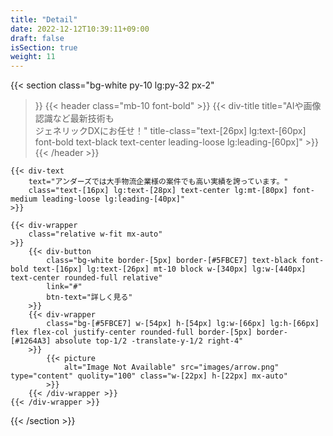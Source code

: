 ```yaml
---
title: "Detail"
date: 2022-12-12T10:39:11+09:00
draft: false
isSection: true
weight: 11
---
```


{{< section
    class="bg-white py-10 lg:py-32 px-2"
>}}
    {{< header
        class="mb-10 font-bold"
    >}}
        {{< div-title
            title="AIや画像認識など最新技術も<br>ジェネリックDXにお任せ！"
            title-class="text-[26px] lg:text-[60px] font-bold text-black text-center leading-loose lg:leading-[60px]"
        >}}
    {{< /header >}}

    {{< div-text
        text="アンダーズでは大手物流企業様の案件でも高い実績を誇っています。"
        class="text-[16px] lg:text-[28px] text-center lg:mt-[80px] font-medium leading-loose lg:leading-[40px]"
    >}}

    {{< div-wrapper
        class="relative w-fit mx-auto"
    >}}
        {{< div-button
            class="bg-white border-[5px] border-[#5FBCE7] text-black font-bold text-[16px] lg:text-[26px] mt-10 block w-[340px] lg:w-[440px] text-center rounded-full relative"
            link="#"
            btn-text="詳しく見る"
        >}}
        {{< div-wrapper
            class="bg-[#5FBCE7] w-[54px] h-[54px] lg:w-[66px] lg:h-[66px] flex flex-col justify-center rounded-full border-[5px] border-[#1264A3] absolute top-1/2 -translate-y-1/2 right-4"
        >}}
            {{< picture
                alt="Image Not Available" src="images/arrow.png" type="content" quolity="100" class="w-[22px] h-[22px] mx-auto"
            >}}
        {{< /div-wrapper >}}
    {{< /div-wrapper >}}


{{< /section >}}
